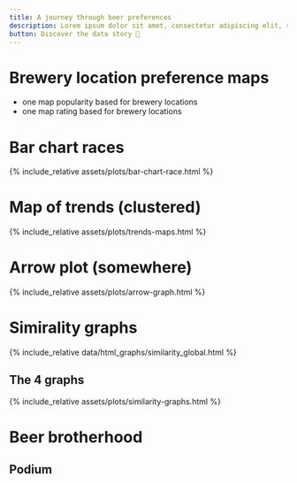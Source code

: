 ```yaml
---
title: A journey through beer preferences
description: Lorem ipsum dolor sit amet, consectetur adipiscing elit, sed do eiusmod tempor incididunt
button: Discover the data story 🍺
---
```


# Brewery location preference maps
- one map popularity based for brewery locations
- one map rating based for brewery locations

# Bar chart races

{% include_relative assets/plots/bar-chart-race.html %}

# Map of trends (clustered)

{% include_relative assets/plots/trends-maps.html %}

# Arrow plot (somewhere)
{% include_relative assets/plots/arrow-graph.html %}

# Simirality graphs
{% include_relative data/html_graphs/similarity_global.html %}

## The 4 graphs
{% include_relative assets/plots/similarity-graphs.html %}


# Beer brotherhood
## Podium